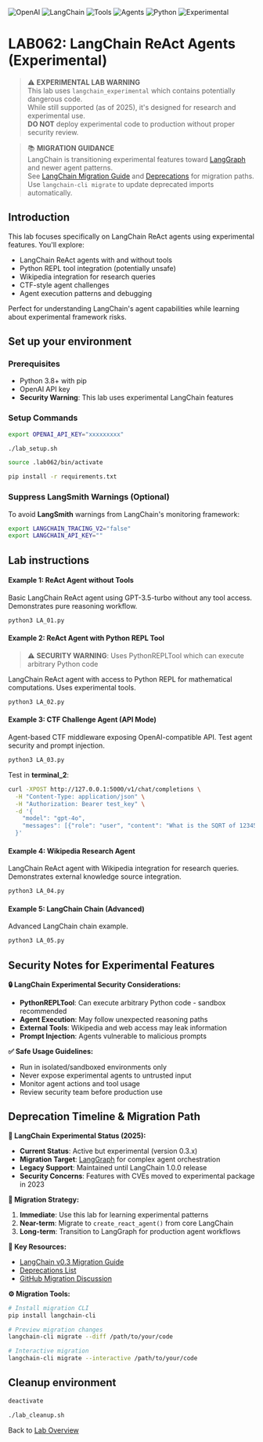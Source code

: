 ![OpenAI](https://img.shields.io/badge/OpenAI-lightblue)
![LangChain](https://img.shields.io/badge/LangChain-lightgrey)
![Tools](https://img.shields.io/badge/Tools-purple)
![Agents](https://img.shields.io/badge/Agents-orange)
![Python](https://img.shields.io/badge/Python-blue)
![Experimental](https://img.shields.io/badge/Experimental-red)

# LAB062: LangChain ReAct Agents (Experimental)

> ⚠️ **EXPERIMENTAL LAB WARNING**  
> This lab uses `langchain_experimental` which contains potentially dangerous code.  
> While still supported (as of 2025), it's designed for research and experimental use.  
> **DO NOT** deploy experimental code to production without proper security review.

> 📚 **MIGRATION GUIDANCE**  
> LangChain is transitioning experimental features toward [LangGraph](https://python.langchain.com/docs/langgraph/) and newer agent patterns.  
> See [LangChain Migration Guide](https://github.com/langchain-ai/langchain/blob/master/MIGRATE.md) and [Deprecations](https://python.langchain.com/docs/versions/v0_2/deprecations/) for migration paths.  
> Use `langchain-cli migrate` to update deprecated imports automatically.

## Introduction
This lab focuses specifically on LangChain ReAct agents using experimental features. You'll explore:
- LangChain ReAct agents with and without tools
- Python REPL tool integration (potentially unsafe)
- Wikipedia integration for research queries  
- CTF-style agent challenges
- Agent execution patterns and debugging

Perfect for understanding LangChain's agent capabilities while learning about experimental framework risks.
## Set up your environment
### Prerequisites  
- Python 3.8+ with pip
- OpenAI API key
- **Security Warning**: This lab uses experimental LangChain features

### Setup Commands
```bash
export OPENAI_API_KEY="xxxxxxxxx"
```
```bash
./lab_setup.sh
```
```bash
source .lab062/bin/activate
```
```bash
pip install -r requirements.txt
```

### Suppress LangSmith Warnings (Optional)
To avoid **LangSmith** warnings from LangChain's monitoring framework:
```bash
export LANGCHAIN_TRACING_V2="false"
export LANGCHAIN_API_KEY=""
```

## Lab instructions

#### Example 1: ReAct Agent without Tools
Basic LangChain ReAct agent using GPT-3.5-turbo without any tool access. Demonstrates pure reasoning workflow.
```bash
python3 LA_01.py
```

#### Example 2: ReAct Agent with Python REPL Tool  
> ⚠️ **SECURITY WARNING**: Uses PythonREPLTool which can execute arbitrary Python code

LangChain ReAct agent with access to Python REPL for mathematical computations. Uses experimental tools.
```bash
python3 LA_02.py
```

#### Example 3: CTF Challenge Agent (API Mode)
Agent-based CTF middleware exposing OpenAI-compatible API. Test agent security and prompt injection.
```bash
python3 LA_03.py
```

Test in **terminal_2**:
```bash
curl -XPOST http://127.0.0.1:5000/v1/chat/completions \
  -H "Content-Type: application/json" \
  -H "Authorization: Bearer test_key" \
  -d '{
    "model": "gpt-4o",
    "messages": [{"role": "user", "content": "What is the SQRT of 12345"}]
  }'
```

#### Example 4: Wikipedia Research Agent
LangChain ReAct agent with Wikipedia integration for research queries. Demonstrates external knowledge source integration.
```bash
python3 LA_04.py  
```

#### Example 5: LangChain Chain (Advanced)
Advanced LangChain chain example.
```bash
python3 LA_05.py
```

## Security Notes for Experimental Features

**🔒 LangChain Experimental Security Considerations:**
- **PythonREPLTool**: Can execute arbitrary Python code - sandbox recommended
- **Agent Execution**: May follow unexpected reasoning paths
- **External Tools**: Wikipedia and web access may leak information
- **Prompt Injection**: Agents vulnerable to malicious prompts

**✅ Safe Usage Guidelines:**
- Run in isolated/sandboxed environments only
- Never expose experimental agents to untrusted input
- Monitor agent actions and tool usage
- Review security team before production use

## Deprecation Timeline & Migration Path

**📅 LangChain Experimental Status (2025):**
- **Current Status**: Active but experimental (version 0.3.x)
- **Migration Target**: [LangGraph](https://python.langchain.com/docs/langgraph/) for complex agent orchestration
- **Legacy Support**: Maintained until LangChain 1.0.0 release
- **Security Concerns**: Features with CVEs moved to experimental package in 2023

**🔄 Migration Strategy:**
1. **Immediate**: Use this lab for learning experimental patterns
2. **Near-term**: Migrate to `create_react_agent()` from core LangChain
3. **Long-term**: Transition to LangGraph for production agent workflows

**📖 Key Resources:**
- [LangChain v0.3 Migration Guide](https://python.langchain.com/docs/versions/v0_3/)
- [Deprecations List](https://python.langchain.com/docs/versions/v0_2/deprecations/)
- [GitHub Migration Discussion](https://github.com/langchain-ai/langchain/discussions/18547)

**⚙️ Migration Tools:**
```bash
# Install migration CLI
pip install langchain-cli

# Preview migration changes
langchain-cli migrate --diff /path/to/your/code

# Interactive migration
langchain-cli migrate --interactive /path/to/your/code
```

## Cleanup environment
```bash
deactivate
```
```bash
./lab_cleanup.sh
```

Back to [Lab Overview](https://github.com/kubiosec-agentic/agentic-labs/blob/master/README.md#-lab-overview)
